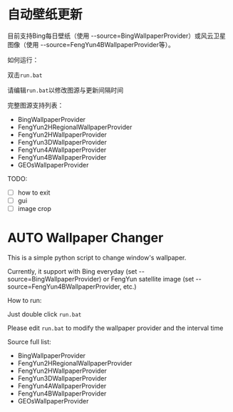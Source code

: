 # 自动壁纸更新

目前支持Bing每日壁纸（使用 --source=BingWallpaperProvider）或风云卫星图像（使用 --source=FengYun4BWallpaperProvider等）。

如何运行：

双击`run.bat`

请编辑`run.bat`以修改图源与更新间隔时间

完整图源支持列表：

- BingWallpaperProvider
- FengYun2HRegionalWallpaperProvider
- FengYun2HWallpaperProvider
- FengYun3DWallpaperProvider
- FengYun4AWallpaperProvider
- FengYun4BWallpaperProvider
- GEOsWallpaperProvider

TODO: 

- [ ] how to exit
- [ ] gui
- [ ] image crop

# AUTO Wallpaper Changer

This is a simple python script to change window's wallpaper.

Currently, it support with Bing everyday (set --source=BingWallpaperProvider) or FengYun satellite image (set --source=FengYun4BWallpaperProvider, etc.)

How to run:

Just double click `run.bat`

Please edit `run.bat` to modify the wallpaper provider and the interval time

Source full list:

- BingWallpaperProvider
- FengYun2HRegionalWallpaperProvider
- FengYun2HWallpaperProvider
- FengYun3DWallpaperProvider
- FengYun4AWallpaperProvider
- FengYun4BWallpaperProvider
- GEOsWallpaperProvider